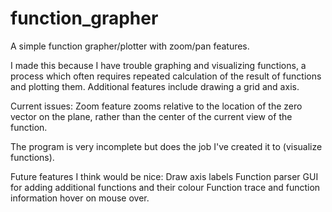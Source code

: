 # function_grapher
A simple function grapher/plotter with zoom/pan features.

I made this because I have trouble graphing and visualizing functions, a process which often requires repeated calculation of the result of functions and plotting them. Additional features include drawing a grid and axis.

Current issues:
Zoom feature zooms relative to the location of the zero vector on the plane, rather than the center of the current view of the function.

The program is very incomplete but does the job I've created it to (visualize functions).

Future features I think would be nice:
Draw axis labels
Function parser
GUI for adding additional functions and their colour
Function trace and function information hover on mouse over.
